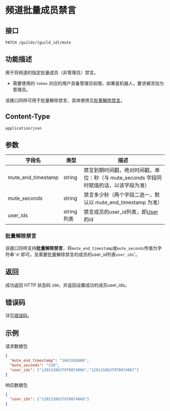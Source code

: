# 频道批量成员禁言

## 接口

```http
PATCH /guilds/{guild_id}/mute
```

## 功能描述

用于将频道的指定批量成员（非管理员）禁言。

- 需要使用的 `token` 对应的用户具备管理员权限。如果是机器人，要求被添加为管理员。

该接口同样可用于批量解除禁言，具体使用见[批量解除禁言](#批量解除禁言)。

## Content-Type

```http
application/json
```

## 参数

| 字段名             | 类型   | 描述                                                                                   |
| ------------------ | ------ | -------------------------------------------------------------------------------------- |
| mute_end_timestamp | string | 禁言到期时间戳，绝对时间戳，单位：秒（与 mute_seconds 字段同时赋值的话，以该字段为准） |
| mute_seconds       | string | 禁言多少秒（两个字段二选一，默认以 mute_end_timestamp 为准）                           |
| user_ids           | string列表 | 禁言成员的user_id列表，即[User](../../../openapi/user/model.md#user)的id                           |

### 批量解除禁言

该接口同样支持**批量解除禁言**，将`mute_end_timestamp`或`mute_seconds`传值为字符串`'0'`即可，及需要批量解除禁言的成员的user_id列表`user_ids`'。

## 返回

成功返回 HTTP 状态码 `200`，并返回设置成功的成员user_ids。

## 错误码

详见[错误码](../../../openapi/error/error.md)。

## 示例

请求数据包

```json
{
  "mute_end_timestamp": "1641916800",
  "mute_seconds": "120",
  "user_ids": ["1201318637970874066","1201318637970874067"]
}
```
响应数据包

```json
{
  "user_ids": ["1201318637970874066"]
}
```
